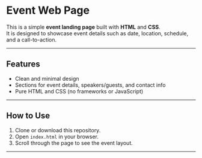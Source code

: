# Event Web Page
This is a simple **event landing page** built with **HTML** and **CSS**.  
It is designed to showcase event details such as date, location, schedule, and a call-to-action.

---

## Features
- Clean and minimal design
- Sections for event details, speakers/guests, and contact info
- Pure HTML and CSS (no frameworks or JavaScript)

---

## How to Use
1. Clone or download this repository.
2. Open `index.html` in your browser.
3. Scroll through the page to see the event layout.

---
